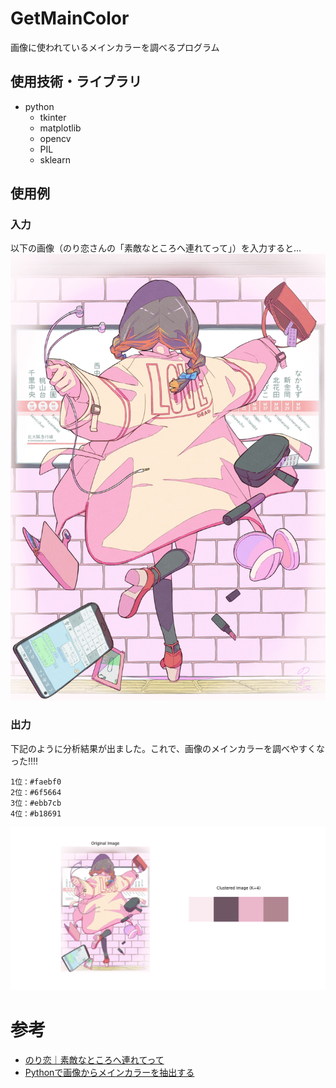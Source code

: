 # GetMainColor
画像に使われているメインカラーを調べるプログラム

## 使用技術・ライブラリ
- python
  - tkinter
  - matplotlib
  - opencv
  - PIL
  - sklearn
 
## 使用例
### 入力
以下の画像（のり恋さんの「素敵なところへ連れてって」）を入力すると...
![input](./input.jpg)

### 出力
下記のように分析結果が出ました。これで、画像のメインカラーを調べやすくなった!!!!
```
1位：#faebf0
2位：#6f5664
3位：#ebb7cb
4位：#b18691
```
![output](output.png)


# 参考
- [のり恋｜素敵なところへ連れてって](https://www.pixiv.net/artworks/91897879)
- [Pythonで画像からメインカラーを抽出する](https://qiita.com/simonritchie/items/396112fb8a10702a3644)
